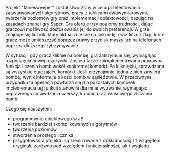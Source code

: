 Projekt "Minesweeper" został stworzony w celu przetestowania zaawansowanych algorytmów, pracy z tablicami dwuwymiarowymi, tworzenia poziomów gry oraz implementacji obiektowości, bazując na zasadach znanej gry Saper. Gra oferuje trzy poziomy trudności, dając graczowi możliwość dostosowania jej do swoich preferencji. W grze znajduje się licznik, który aktualizuje się co sekundę, oraz licznik flag, które gracz może umieszczać poprzez prawy przycisk myszy lub na telefonach poprzez dłuższe przytrzymywanie.

W sytuacji, gdy gracz kliknie na bombę, gra zatrzymuje się, wymagając rozpoczęcia nowej rozgrywki. Została także zaimplementowana poprawna funkcja liczenia bomb wokół konkretnej komórki. Po kliknięciu, sprawdzane są wszystkie otaczające komórki. Jeśli przynajmniej jedna z nich zawiera bombę, wynik informuje o ilości bomb w sąsiedztwie. W przeciwnym przypadku ta operacja powtarza się dla pozostałych komórek. Implementacja tej funkcji stanowiła dla mnie wyzwanie, wymagając poprawnego sprawdzania wierszy, kolumn oraz właściwego zliczania bomb.

Czego się nauczyłem:
* programownia obiektowego w JS
* tworzenia bardziej skomplikowanych algorytmów
* tworzenia poziomów
* stworzenia prostego licznika
* przygotowania projektu są zrealizowane z dokładnością 1:1 względem oryginału zarówno pod względem funkcjonalności, jak i wyglądu.
